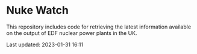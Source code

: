 # Nuke Watch

This repository includes code for retrieving the latest information available on the output of EDF nuclear power plants in the UK.

Last updated: 2023-01-31 16:11